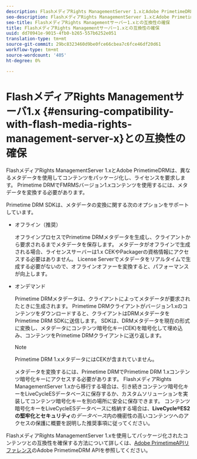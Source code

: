 ```yaml
---
description: FlashメディアRights ManagementServer 1.xとAdobe PrimetimeDRMは、異なるメタデータを使用してコンテンツをパッケージ化し、ライセンスを要求します。 Primetime DRMでFMRMSバージョン1.xコンテンツを使用するには、メタデータを変換する必要があります。
seo-description: FlashメディアRights ManagementServer 1.xとAdobe PrimetimeDRMは、異なるメタデータを使用してコンテンツをパッケージ化し、ライセンスを要求します。 Primetime DRMでFMRMSバージョン1.xコンテンツを使用するには、メタデータを変換する必要があります。
seo-title: FlashメディアRights Managementサーバー1.xとの互換性の確保
title: FlashメディアRights Managementサーバー1.xとの互換性の確保
uuid: dd70941e-9015-4fb0-b265-557b6252e051
translation-type: tm+mt
source-git-commit: 29bc8323460d9be0fce66cbea7c6fce46df20d61
workflow-type: tm+mt
source-wordcount: '405'
ht-degree: 0%

---
```



# FlashメディアRights Managementサーバ1.x {#ensuring-compatibility-with-flash-media-rights-management-server-x}との互換性の確保

FlashメディアRights ManagementServer 1.xとAdobe PrimetimeDRMは、異なるメタデータを使用してコンテンツをパッケージ化し、ライセンスを要求します。 Primetime DRMでFMRMSバージョン1.xコンテンツを使用するには、メタデータを変換する必要があります。

Primetime DRM SDKは、メタデータの変換に関する次のオプションをサポートしています。

* オフライン（推奨）

   オフラインプロセスでPrimetime DRMメタデータを生成し、クライアントから要求されるまでメタデータを保存します。 メタデータがオフラインで生成される場合、ライセンスサーバーは1.x CEKやPackagerの資格情報にアクセスする必要はありません。 License Serverでメタデータをリアルタイムで生成する必要がないので、オフラインオファーを変換すると、パフォーマンスが向上します。
* オンデマンド

   Primetime DRMメタデータは、クライアントによってメタデータが要求されたときに生成されます。 Primetime DRMクライアントがバージョン1.xのコンテンツをダウンロードすると、クライアントはDRMメタデータをPrimetime DRM SDKに送信します。 SDKは、DRMメタデータを現在の形式に変換し、メタデータにコンテンツ暗号化キー(CEK)を暗号化して埋め込み、コンテンツをPrimetime DRMクライアントに送り返します。

   >[!NOTE]
   >
   >Primetime DRM 1.xメタデータにはCEKが含まれていません。

   メタデータを変換するには、Primetime DRMでPrimetime DRM 1.xコンテンツ暗号化キーにアクセスする必要があります。 FlashメディアRights ManagementServer 1.xから移行する場合は、引き続きコンテンツ暗号化キーをLiveCycleESデータベースに保存するか、カスタムソリューションを実装してコンテンツ暗号化キーを別の場所に安全に保存できます。 コンテンツ暗号化キーをLiveCycleESデータベースに格納する場合は、**LiveCycle®ES2の堅牢化とセキュリティ**&#x200B;の&#x200B;*データベース*&#x200B;内の機密性の高いコンテンツへのアクセスの保護に概要を説明した推奨事項に従ってください。

FlashメディアRights ManagementServer 1.xを使用してパッケージ化されたコンテンツとの互換性を確保する方法について詳しくは、[Adobe PrimetimeAPIリファレンス](https://help.adobe.com/en_US/primetime/api/index.html#api-Adobe_Primetime_API_References)のAdobe PrimetimeDRM APIを参照してください。
